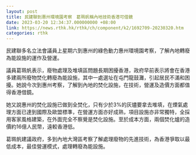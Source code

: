 ```yaml
---
layout: post
title: 民建聯到惠州環境園考察　葛珮帆稱內地技術香港可借鏡
date: 2023-03-20 12:34:37.000000000 +08:00
link: https://news.rthk.hk/rthk/ch/component/k2/1692709-20230320.htm
categories: rthk
---
```


民建聯多名立法會議員上星期六到惠州的綠色動力惠州環境園考察，了解內地轉廢為能設施的運作及營運。

議員葛珮帆表示，廢物處理及堆填區問題長期困擾香港，政府早前表示將會在香港多建兩所廢物焚化轉廢為能設施，其中一處選址在屯門龍鼓灘，引起居民不滿和困擾。她說今次到惠州考察，了解到內地的焚化設施，在技術，營運及造價方面都值得香港借鏡。

她又說惠州的焚化設施已做到全焚化，只有少於3%的灰燼要拿去堆填，在煙氣處理方面已達到國際及歐盟標準，在營運方面亦好成熟，項目設施亦非常獨特，全採用客家風格建築，在外面完全不察覺是焚化設施。至於成本方面，兩個焚化爐的造價約16億人民幣，遠較香港低。

葛珮帆建議政府，多到內地大灣區考察了解處理廢物的先進技術，為香港爭取以最低成本，最佳營運模式，處理轉廢為能設施。
